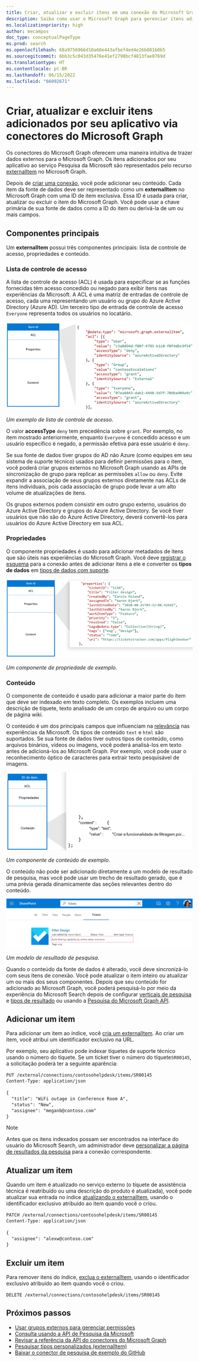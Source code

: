 ```yaml
---
title: Criar, atualizar e excluir itens em uma conexão do Microsoft Graph
description: Saiba como usar o Microsoft Graph para gerenciar itens adicionados pelo seu aplicativo ao serviço de Pesquisa da Microsoft.
ms.localizationpriority: high
author: mecampos
doc_type: conceptualPageType
ms.prod: search
ms.openlocfilehash: 68a9756966d10a60e443afbef4ed4e26b081b0b5
ms.sourcegitcommit: 6bb3c5c043d35476e41ef2790bcf4813fae0769d
ms.translationtype: HT
ms.contentlocale: pt-BR
ms.lasthandoff: 06/15/2022
ms.locfileid: "66092671"
---
```

<!---<author of this doc: rsamai>--->

# <a name="create-update-and-delete-items-added-by-your-application-via-microsoft-graph-connectors"></a>Criar, atualizar e excluir itens adicionados por seu aplicativo via conectores do Microsoft Graph

Os conectores do Microsoft Graph oferecem uma maneira intuitiva de trazer dados externos para o Microsoft Graph. Os itens adicionados por seu aplicativo ao serviço Pesquisa da Microsoft são representados pelo recurso [externalItem](/graph/api/resources/externalconnectors-externalitem) no Microsoft Graph.

Depois de [criar uma conexão](/graph/api/externalconnectors-external-post-connections), você pode adicionar seu conteúdo. Cada item da fonte de dados deve ser representado como um **externalItem** no Microsoft Graph com uma ID de item exclusiva. Essa ID é usada para criar, atualizar ou excluir o item do Microsoft Graph. Você pode usar a chave primária de sua fonte de dados como a ID do item ou derivá-la de um ou mais campos. 

## <a name="key-components"></a>Componentes principais

Um **externalItem** possui três componentes principais: lista de controle de acesso, propriedades e conteúdo.

### <a name="access-control-list"></a>Lista de controle de acesso

A lista de controle de acesso (ACL) é usada para especificar se as funções fornecidas têm acesso concedido ou negado para exibir itens nas experiências da Microsoft. A ACL é uma matriz de entradas de controle de acesso, cada uma representando um usuário ou grupo do Azure Active Directory (Azure AD). Um terceiro tipo de entrada de controle de acesso `Everyone` representa todos os usuários no locatário.

![Um exemplo de lista de controle de acesso.](./images/connectors-images/connecting-external-content-manage-items-acl.png)

*Um exemplo de lista de controle de acesso*.

O valor **accessType** `deny` tem precedência sobre `grant`. Por exemplo, no item mostrado anteriormente, enquanto `Everyone` é concedido acesso e um usuário específico é negado, a permissão efetiva para esse usuário é `deny`.

Se sua fonte de dados tiver grupos do AD não Azure (como equipes em seu sistema de suporte técnico) usados para definir permissões para o item, você poderá criar grupos externos no Microsoft Graph usando as APIs de sincronização de grupo para replicar as permissões `allow` ou `deny`. Evite expandir a associação de seus grupos externos diretamente nas ACLs de itens individuais, pois cada associação de grupo pode levar a um alto volume de atualizações de itens.

Os grupos externos podem consistir em outro grupo externo, usuários do Azure Active Directory e grupos do Azure Active Directory. Se você tiver usuários que não são do Azure Active Directory, deverá convertê-los para usuários do Azure Active Directory em sua ACL.

### <a name="properties"></a>Propriedades

O componente propriedades é usado para adicionar metadados de itens que são úteis nas experiências do Microsoft Graph. Você deve [registrar o esquema](connecting-external-content-manage-schema.md) para a conexão antes de adicionar itens a ele e converter os **tipos de dados** em [tipos de dados com suporte](/graph/api/resources/externalconnectors-property).

![Um componente de propriedade de exemplo.](./images/connectors-images/connecting-external-content-manage-items-1.png)

*Um componente de propriedade de exemplo.*

### <a name="content"></a>Conteúdo

O componente de conteúdo é usado para adicionar a maior parte do item que deve ser indexado em texto completo. Os exemplos incluem uma descrição de tíquete, texto analisado de um corpo de arquivo ou um corpo de página wiki.

O conteúdo é um dos principais campos que influenciam na [relevância](connecting-external-content-manage-schema.md#relevance) nas experiências da Microsoft. Os tipos de conteúdo `text` e `html` são suportados. Se sua fonte de dados tiver outros tipos de conteúdo, como arquivos binários, vídeos ou imagens, você poderá analisá-los em texto antes de adicioná-los ao Microsoft Graph. Por exemplo, você pode usar o reconhecimento óptico de caracteres para extrair texto pesquisável de imagens.

![Um componente de conteúdo de exemplo.](./images/connectors-images/connecting-external-content-manage-items-2.png)

*Um componente de conteúdo de exemplo*.

O conteúdo não pode ser adicionado diretamente a um modelo de resultado de pesquisa, mas você pode usar um trecho de resultado gerado, que é uma prévia gerada dinamicamente das seções relevantes dentro do conteúdo.

![Uma captura de tela de um modelo de resultado de pesquisa.](./images/connectors-images/connecting-external-content-manage-items-3.svg)

*Um modelo de resultado de pesquisa*.

Quando o conteúdo da fonte de dados é alterado, você deve sincronizá-lo com seus itens de conexão. Você pode atualizar o item inteiro ou atualizar um ou mais dos seus componentes. Depois que seu conteúdo for adicionado ao Microsoft Graph, você poderá pesquisá-lo por meio da experiência do Microsoft Search depois de configurar [verticais de pesquisa](/en-us/microsoftsearch/manage-verticals) e [tipos de resultado](/en-us/microsoftsearch/manage-result-types) ou usando a [Pesquisa do Microsoft Graph API](/graph/api/resources/search-api-overview).

## <a name="add-an-item"></a>Adicionar um item

Para adicionar um item ao índice, você [cria um externalItem](/graph/api/externalconnectors-externalconnection-put-items). Ao criar um item, você atribui um identificador exclusivo na URL.

Por exemplo, seu aplicativo pode indexar tíquetes de suporte técnico usando o número do tíquete. Se um ticket tiver o número do tíquete`SR00145`, a solicitação poderá ter a seguinte aparência:

```http
PUT /external/connections/contosohelpdesk/items/SR00145
Content-Type: application/json

{
  "title": "WiFi outage in Conference Room A",
  "status": "New",
  "assignee": "meganb@contoso.com"
}
```

> [!NOTE]
> Antes que os itens indexados possam ser encontrados na interface do usuário do Microsoft Search, um administrador deve [personalizar a página de resultados da pesquisa](/en-us/microsoftsearch/configure-connector#next-steps-customize-the-search-results-page) para a conexão correspondente.

## <a name="update-an-item"></a>Atualizar um item

Quando um item é atualizado no serviço externo (o tíquete de assistência técnica é reatribuído ou uma descrição do produto é atualizada), você pode atualizar sua entrada no índice [atualizando o externalItem](/graph/api/externalconnectors-externalitem-update), usando o identificador exclusivo atribuído ao item quando você o criou.

```http
PATCH /external/connections/contosohelpdesk/items/SR00145
Content-Type: application/json

{
  "assignee": "alexw@contoso.com"
}
```

## <a name="delete-an-item"></a>Excluir um item

Para remover itens do índice, [exclua o externalItem](/graph/api/externalconnectors-externalitem-delete), usando o identificador exclusivo atribuído ao item quando você o criou.

```http
DELETE /external/connections/contosohelpdesk/items/SR00145
```

## <a name="next-steps"></a>Próximos passos

- [Usar grupos externos para gerenciar permissões](connecting-external-content-external-groups.md)
- [Consulta usando a API de Pesquisa da Microsoft](search-concept-overview.md#why-use-the-microsoft-search-api)
- [Revisar a referência da API do conectores do Microsoft Graph](/graph/api/resources/indexing-api-overview)
- [Pesquisar tipos personalizados (externalItem)](search-concept-custom-types.md)
- [Baixar o conector de pesquisa de exemplo do GitHub](https://github.com/microsoftgraph/msgraph-search-connector-sample)
